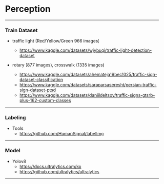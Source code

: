 # Perception

-----------------------------------

### Train Dataset

- traffic light (Red/Yellow/Green 966 images)
	- https://www.kaggle.com/datasets/wjybuqi/traffic-light-detection-dataset
	
- rotary (877 images), crosswalk (1335 images)
	- https://www.kaggle.com/datasets/ahemateja19bec1025/traffic-sign-dataset-classification
	- https://www.kaggle.com/datasets/saraparsaseresht/persian-traffic-sign-dataset-ptsd
	- https://www.kaggle.com/datasets/daniildeltsov/traffic-signs-gtsrb-plus-162-custom-classes
	
------------------------------------

### Labeling

- Tools 
    - https://github.com/HumanSignal/labelImg

------------------------------------

### Model

- Yolov8
    - https://docs.ultralytics.com/ko
	- https://github.com/ultralytics/ultralytics

------------------------------------
